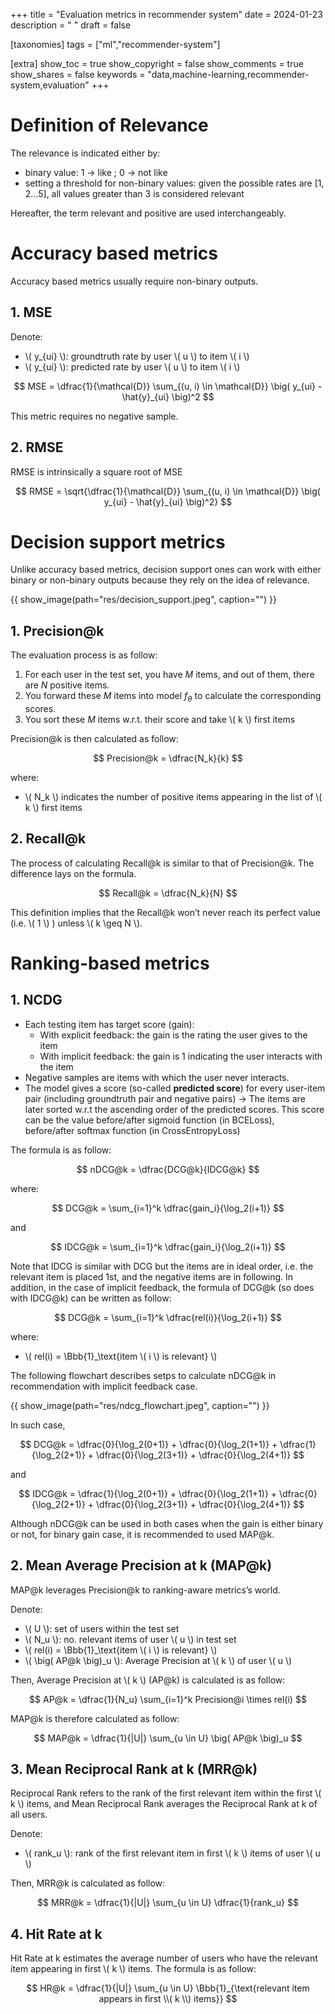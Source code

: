 +++
title = "Evaluation metrics in recommender system"
date = 2024-01-23
description = " "
draft = false

[taxonomies]
tags = ["ml","recommender-system"]


[extra]
show_toc = true
show_copyright = false
show_comments = true
show_shares = false
keywords = "data,machine-learning,recommender-system,evaluation"
+++

# Definition of Relevance

The relevance is indicated either by:

- binary value: 1 → like ; 0 → not like
- setting a threshold for non-binary values: given the possible rates are [1, 2…5], all values greater than 3 is considered relevant

Hereafter, the term relevant and positive are used interchangeably.

# Accuracy based metrics

Accuracy based metrics usually require non-binary outputs.

## 1. MSE

Denote:

- \\( y_{ui} \\): groundtruth rate by user \\( u \\) to item \\( i \\)
- \\( y_{ui} \\): predicted rate by user \\( u \\) to item \\( i \\)

$$
MSE = \dfrac{1}{\mathcal{D}}  \sum_{(u, i) \in \mathcal{D}} \big( y_{ui} - \hat{y}_{ui} \big)^2
$$

This metric requires no negative sample.

## 2. RMSE

RMSE is intrinsically a square root of MSE

$$
RMSE = \sqrt{\dfrac{1}{\mathcal{D}} \sum_{(u, i) \in \mathcal{D}} \big( y_{ui} - \hat{y}_{ui} \big)^2}
$$

# Decision support metrics

Unlike accuracy based metrics, decision support ones can work with either binary or non-binary outputs because they rely on the idea of relevance.

{{ show_image(path="res/decision_support.jpeg", caption="") }}

## 1. Precision@k

The evaluation process is as follow:

1. For each user in the test set, you have $M$ items, and out of them, there are $N$ positive items.
2. You forward these $M$ items into model $f_\theta$ to calculate the corresponding scores.
3. You sort these $M$ items w.r.t. their score and take \\( k \\) first items

Precision@k is then calculated as follow:

$$
Precision@k = \dfrac{N_k}{k}
$$

where:

- \\( N_k \\) indicates the number of positive items appearing in the list of \\( k \\) first items

## 2. Recall@k

The process of calculating Recall@k is similar to that of Precision@k. The difference lays on the formula.

$$
Recall@k = \dfrac{N_k}{N}
$$

This definition implies that the Recall@k won’t never reach its perfect value (i.e. \\( 1 \\) ) unless \\( k \geq N \\).

# Ranking-based metrics

## 1. NCDG

- Each testing item has target score (gain):
  - With explicit feedback: the gain is the rating the user gives to the item
  - With implicit feedback: the gain is 1 indicating the user interacts with the item
- Negative samples are items with which the user never interacts.
- The model gives a score (so-called **predicted score**) for every user-item pair (including groundtruth pair and negative pairs) → The items are later sorted w.r.t the ascending order of the predicted scores. This score can be the value before/after sigmoid function (in BCELoss), before/after softmax function (in CrossEntropyLoss)

The formula is as follow:

$$
nDCG@k = \dfrac{DCG@k}{IDCG@k}
$$

where:

$$
DCG@k = \sum_{i=1}^k \dfrac{gain_i}{\log_2(i+1)}
$$

and

$$
IDCG@k = \sum_{i=1}^k \dfrac{gain_i}{\log_2(i+1)}
$$

Note that IDCG is similar with DCG but the items are in ideal order, i.e. the relevant item is placed 1st, and the negative items are in following. In addition, in the case of implicit feedback, the formula of DCG@k (so does with IDCG@k) can be written as follow:

$$
DCG@k = \sum_{i=1}^k \dfrac{rel(i)}{\log_2(i+1)}
$$

where:

- \\( rel(i) = \Bbb{1}_\text{item \\( i \\) is relevant} \\)

The following flowchart describes setps to calculate nDCG@k in recommendation with implicit feedback case.

{{ show_image(path="res/ndcg_flowchart.jpeg", caption="") }}

In such case,

$$
DCG@k = \dfrac{0}{\log_2(0+1)} + \dfrac{0}{\log_2(1+1)} + \dfrac{1}{\log_2(2+1)} + \dfrac{0}{\log_2(3+1)} + \dfrac{0}{\log_2(4+1)}
$$

and

$$
IDCG@k = \dfrac{1}{\log_2(0+1)} + \dfrac{0}{\log_2(1+1)} + \dfrac{0}{\log_2(2+1)} + \dfrac{0}{\log_2(3+1)} + \dfrac{0}{\log_2(4+1)}
$$

Although nDCG@k can be used in both cases when the gain is either binary or not, for binary gain case, it is recommended to used MAP@k.

## 2. Mean Average Precision at k (MAP@k)

MAP@k leverages Precision@k to ranking-aware metrics’s world.

Denote:

- \\( U \\): set of users within the test set
- \\( N_u \\): no. relevant items of user \\( u \\) in test set
- \\( rel(i) = \Bbb{1}_\text{item \\( i \\) is relevant} \\)
- \\( \big( AP@k \big)_u \\): Average Precision at \\( k \\) of user \\( u \\)

Then, Average Precision at \\( k \\) (AP@k) is calculated is as follow:

$$
AP@k = \dfrac{1}{N_u} \sum_{i=1}^k Precision@i \times rel(i)
$$

MAP@k is therefore calculated as follow:

$$
MAP@k = \dfrac{1}{|U|} \sum_{u \in U} \big( AP@k \big)_u
$$

## 3. Mean Reciprocal Rank at k (MRR@k)

Reciprocal Rank refers to the rank of the first relevant item within the first \\( k \\) items, and Mean Reciprocal Rank averages the Reciprocal Rank at k of all users.

Denote:

- \\( rank_u \\): rank of the first relevant item in first \\( k \\) items of user \\( u \\)

Then, MRR@k is calculated as follow:

$$
MRR@k = \dfrac{1}{|U|} \sum_{u \in U} \dfrac{1}{rank_u}
$$

## 4. Hit Rate at k

Hit Rate at k estimates the average number of users who have the relevant item appearing in first \\( k \\) items. The formula is as follow:

$$
HR@k = \dfrac{1}{|U|} \sum_{u \in U} \Bbb{1}_{\text{relevant item appears in first \\( k \\) items}}
$$
